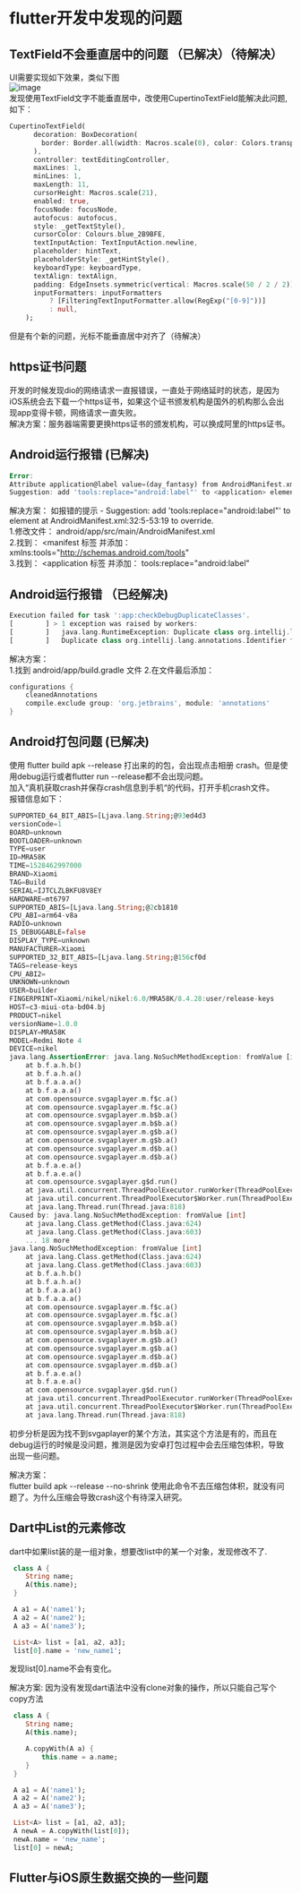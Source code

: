 # flutter开发中发现的问题

## TextField不会垂直居中的问题 （已解决）（待解决）

UI需要实现如下效果，类似下图  
![image](https://yoffieyf.github.io/Yoffie/image/flutter_01.png)  
发现使用TextField文字不能垂直居中，改使用CupertinoTextField能解决此问题,如下：  

```Dart
CupertinoTextField(
      decoration: BoxDecoration(
        border: Border.all(width: Macros.scale(0), color: Colors.transparent),
      ),
      controller: textEditingController,
      maxLines: 1,
      minLines: 1,
      maxLength: 11,
      cursorHeight: Macros.scale(21),
      enabled: true,
      focusNode: focusNode,
      autofocus: autofocus,
      style: _getTextStyle(),
      cursorColor: Colours.blue_2B9BFE,
      textInputAction: TextInputAction.newline,
      placeholder: hintText,
      placeholderStyle: _getHintStyle(),
      keyboardType: keyboardType,
      textAlign: textAlign,
      padding: EdgeInsets.symmetric(vertical: Macros.scale(50 / 2 / 2)),
      inputFormatters: inputFormatters
          ? [FilteringTextInputFormatter.allow(RegExp("[0-9]"))]
          : null,
    );
```

但是有个新的问题，光标不能垂直居中对齐了（待解决）  

## https证书问题  

开发的时候发现dio的网络请求一直报错误，一直处于网络延时的状态，是因为iOS系统会去下载一个https证书，如果这个证书颁发机构是国外的机构那么会出现app变得卡顿，网络请求一直失败。  
解决方案：服务器端需要更换https证书的颁发机构，可以换成阿里的https证书。

## Android运行报错 (已解决)  

```dart
Error:
Attribute application@label value=(day_fantasy) from AndroidManifest.xml:34:9-36 is also present at [com.github.yyued:SVGAPlayer-Android:2.5.3] AndroidManifest.xml:13:9-41 value=(@string/app_name).
Suggestion: add 'tools:replace="android:label"' to <application> element at AndroidManifest.xml:32:5-53:19 to override.
```

解决方案： 如报错的提示 - Suggestion: add 'tools:replace="android:label"' to <application> element at AndroidManifest.xml:32:5-53:19 to override.  
1.修改文件： android/app/src/main/AndroidManifest.xml  
2.找到： <manifest 标签 并添加： xmlns:tools="http://schemas.android.com/tools"  
3.找到： <application 标签 并添加： tools:replace="android:label"

## Android运行报错 （已经解决)

```dart
Execution failed for task ':app:checkDebugDuplicateClasses'.
[        ] > 1 exception was raised by workers:
[        ]   java.lang.RuntimeException: Duplicate class org.intellij.lang.annotations.Flow found in modules annotations-13.0.jar (org.jetbrains:annotations:13.0) and annotations-java5-15.0.jar (org.jetbrains:annotations-java5:15.0)
[        ]   Duplicate class org.intellij.lang.annotations.Identifier found in modules annotations-13.0.jar (org.jetbrains:annotations:13.0) and annotations-java5-15.0.jar (org.jetbrains:annotations-java5:15.0)
```

解决方案：  
1.找到 android/app/build.gradle 文件
2.在文件最后添加：

```dart
configurations {
    cleanedAnnotations
    compile.exclude group: 'org.jetbrains', module: 'annotations'
}
```

## Android打包问题 (已解决)  

使用 flutter build apk --release 打出来的的包，会出现点击相册
crash。但是使用debug运行或者flutter run --release都不会出现问题。  
加入“真机获取crash并保存crash信息到手机“的代码，打开手机crash文件。  
报错信息如下：

```dart
SUPPORTED_64_BIT_ABIS=[Ljava.lang.String;@93ed4d3
versionCode=1
BOARD=unknown
BOOTLOADER=unknown
TYPE=user
ID=MRA58K
TIME=1528462997000
BRAND=Xiaomi
TAG=Build
SERIAL=IJTCLZLBKFU8V8EY
HARDWARE=mt6797
SUPPORTED_ABIS=[Ljava.lang.String;@2cb1810
CPU_ABI=arm64-v8a
RADIO=unknown
IS_DEBUGGABLE=false
DISPLAY_TYPE=unknown
MANUFACTURER=Xiaomi
SUPPORTED_32_BIT_ABIS=[Ljava.lang.String;@156cf0d
TAGS=release-keys
CPU_ABI2=
UNKNOWN=unknown
USER=builder
FINGERPRINT=Xiaomi/nikel/nikel:6.0/MRA58K/8.4.28:user/release-keys
HOST=c3-miui-ota-bd04.bj
PRODUCT=nikel
versionName=1.0.0
DISPLAY=MRA58K
MODEL=Redmi Note 4
DEVICE=nikel
java.lang.AssertionError: java.lang.NoSuchMethodException: fromValue [int]
	at b.f.a.h.b()
	at b.f.a.h.a()
	at b.f.a.a.a()
	at b.f.a.a.a()
	at com.opensource.svgaplayer.m.f$c.a()
	at com.opensource.svgaplayer.m.f$c.a()
	at com.opensource.svgaplayer.m.b$b.a()
	at com.opensource.svgaplayer.m.b$b.a()
	at com.opensource.svgaplayer.m.g$b.a()
	at com.opensource.svgaplayer.m.g$b.a()
	at com.opensource.svgaplayer.m.d$b.a()
	at com.opensource.svgaplayer.m.d$b.a()
	at b.f.a.e.a()
	at b.f.a.e.a()
	at com.opensource.svgaplayer.g$d.run()
	at java.util.concurrent.ThreadPoolExecutor.runWorker(ThreadPoolExecutor.java:1113)
	at java.util.concurrent.ThreadPoolExecutor$Worker.run(ThreadPoolExecutor.java:588)
	at java.lang.Thread.run(Thread.java:818)
Caused by: java.lang.NoSuchMethodException: fromValue [int]
	at java.lang.Class.getMethod(Class.java:624)
	at java.lang.Class.getMethod(Class.java:603)
	... 18 more
java.lang.NoSuchMethodException: fromValue [int]
	at java.lang.Class.getMethod(Class.java:624)
	at java.lang.Class.getMethod(Class.java:603)
	at b.f.a.h.b()
	at b.f.a.h.a()
	at b.f.a.a.a()
	at b.f.a.a.a()
	at com.opensource.svgaplayer.m.f$c.a()
	at com.opensource.svgaplayer.m.f$c.a()
	at com.opensource.svgaplayer.m.b$b.a()
	at com.opensource.svgaplayer.m.b$b.a()
	at com.opensource.svgaplayer.m.g$b.a()
	at com.opensource.svgaplayer.m.g$b.a()
	at com.opensource.svgaplayer.m.d$b.a()
	at com.opensource.svgaplayer.m.d$b.a()
	at b.f.a.e.a()
	at b.f.a.e.a()
	at com.opensource.svgaplayer.g$d.run()
	at java.util.concurrent.ThreadPoolExecutor.runWorker(ThreadPoolExecutor.java:1113)
	at java.util.concurrent.ThreadPoolExecutor$Worker.run(ThreadPoolExecutor.java:588)
	at java.lang.Thread.run(Thread.java:818)
```

初步分析是因为找不到svgaplayer的某个方法，其实这个方法是有的，而且在debug运行的时候是没问题，推测是因为安卓打包过程中会去压缩包体积，导致出现一些问题。 

解决方案：  
flutter build apk --release  --no-shrink 使用此命令不去压缩包体积，就没有问题了。为什么压缩会导致crash这个有待深入研究。

## Dart中List的元素修改
dart中如果list装的是一组对象，想要改list中的某一个对象，发现修改不了.
```dart
 class A {
	String name;
	A(this.name);
 }

 A a1 = A('name1');
 A a2 = A('name2');
 A a3 = A('name3');

 List<A> list = [a1, a2, a3];
 list[0].name = 'new_name1';
```
发现list[0].name不会有变化。

解决方案:
因为没有发现dart语法中没有clone对象的操作，所以只能自己写个copy方法
```dart
 class A {
	String name;
	A(this.name);

	A.copyWith(A a) {
		this.name = a.name;
	}
 }

 A a1 = A('name1');
 A a2 = A('name2');
 A a3 = A('name3');

 List<A> list = [a1, a2, a3];
 A newA = A.copyWith(list[0]);
 newA.name = 'new_name';
 list[0] = newA;
```

## Flutter与iOS原生数据交换的一些问题 
